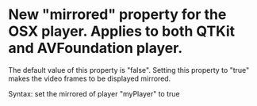 #  New "mirrored" property for the OSX player. Applies to both QTKit and AVFoundation player.

The default value of this property is "false". Setting this property to "true" makes the video frames to be displayed mirrored.

Syntax: set the mirrored of player "myPlayer" to true
